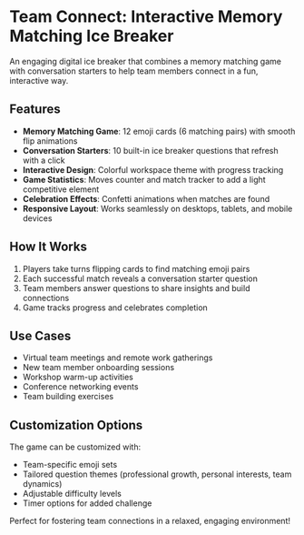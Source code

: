 # Team Connect: Interactive Memory Matching Ice Breaker

An engaging digital ice breaker that combines a memory matching game with conversation starters to help team members connect in a fun, interactive way.

## Features

- **Memory Matching Game**: 12 emoji cards (6 matching pairs) with smooth flip animations
- **Conversation Starters**: 10 built-in ice breaker questions that refresh with a click
- **Interactive Design**: Colorful workspace theme with progress tracking
- **Game Statistics**: Moves counter and match tracker to add a light competitive element
- **Celebration Effects**: Confetti animations when matches are found
- **Responsive Layout**: Works seamlessly on desktops, tablets, and mobile devices

## How It Works

1. Players take turns flipping cards to find matching emoji pairs
2. Each successful match reveals a conversation starter question
3. Team members answer questions to share insights and build connections
4. Game tracks progress and celebrates completion

## Use Cases

- Virtual team meetings and remote work gatherings
- New team member onboarding sessions
- Workshop warm-up activities
- Conference networking events
- Team building exercises

## Customization Options

The game can be customized with:
- Team-specific emoji sets
- Tailored question themes (professional growth, personal interests, team dynamics)
- Adjustable difficulty levels
- Timer options for added challenge

Perfect for fostering team connections in a relaxed, engaging environment!
